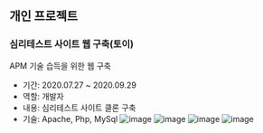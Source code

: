 ## 개인 프로젝트
### 심리테스트 사이트 웹 구축(토이)
APM 기술 습득을 위한 웹 구축
+ 기간: 2020.07.27 ~ 2020.09.29
+ 역할: 개발자
+ 내용: 심리테스트 사이트 클론 구축
+ 기술: Apache, Php, MySql
![image](https://user-images.githubusercontent.com/66819973/175295750-efbdb943-c04f-4727-9c98-fd11a6678f72.png)
![image](https://user-images.githubusercontent.com/66819973/175295826-e934c1b9-90f8-4a2d-81bf-8a40ee919aa6.png)
![image](https://user-images.githubusercontent.com/66819973/175295966-cef00909-2cc8-434b-8006-641e3b5ff0b4.png)
![image](https://user-images.githubusercontent.com/66819973/175296019-0d7d1a4c-5a18-42a8-a6f8-14a1965bd7eb.png)
